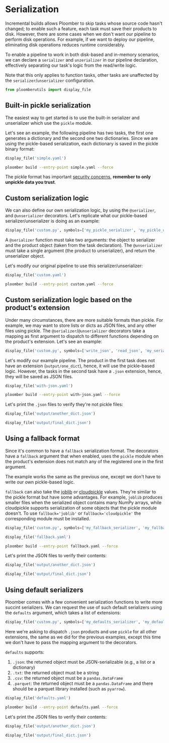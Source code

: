 # Serialization

Incremental builds allows Ploomber to skip tasks whose source code hasn't changed; to enable such a feature, each task must save their products to disk. However, there are some cases when we don't want our pipeline to perform disk operations. For example, if we want to deploy our pipeline, eliminating disk operations reduces runtime considerably.

To enable a pipeline to work in both disk-based and in-memory scenarios, we can declare a `serializer` and `unzerializer` in our pipeline declaration, effectively separating our task's logic from the read/write logic.

Note that this only applies to function tasks, other tasks are unaffected by the `serializer`/`unserializer` configuration.

```python
from ploomberutils import display_file
```

## Built-in pickle serialization

The easiest way to get started is to use the built-in serializer and unserializer which use the `pickle` module.

Let's see an example, the following pipeline has two tasks, the first one generates a dictionary and the second one two dictionaries. Since we are using the pickle-based serialization, each dictionary is saved in the pickle binary format:

```python
display_file('simple.yaml')
```

```sh
ploomber build --entry-point simple.yaml --force
```

The pickle format has important [security concerns](https://docs.python.org/3/library/pickle.html), **remember to only unpickle data you trust**.


## Custom serialization logic

We can also define our own serialization logic, by using the `@serializer`, and `@unserializer` decorators. Let's replicate what our pickle-based serializer/unserializer is doing as an example:

```python
display_file('custom.py', symbols=['my_pickle_serializer', 'my_pickle_unserializer'])
```

A `@serializer` function must take two arguments: the object to serializer and the product object (taken from the task declaration). The `@unserializer` must take a single argument (the product to unserializer), and return the unserializer object.

Let's modify our original pipeline to use this serializer/unserializer:

```python
display_file('custom.yaml')
```

```sh
ploomber build --entry-point custom.yaml --force
```

## Custom serialization logic based on the product's extension

Under many circumstances, there are more suitable formats than pickle. For example, we may want to store lists or dicts as JSON files, and any other files using pickle. The `@serializer`/`@unserializer` decorators take a mapping as first argument to dispatch to different functions depending on the product's extension. Let's see an example:

```python
display_file('custom.py', symbols=['write_json', 'read_json', 'my_serializer', 'my_unserializer'])
```

Let's modify our example pipeline. The product in the first task does not have an extension (`output/one_dict`), hence, it will use the pickle-based logic. However, the tasks in the second task have a `.json` extension, hence, they will be saved as JSON files.

```python
display_file('with-json.yaml')
```

```sh
ploomber build --entry-point with-json.yaml --force
```

Let's print the `.json` files to verify they're not pickle files:

```python
display_file('output/another_dict.json')
```

```python
display_file('output/final_dict.json')
```

## Using a fallback format

Since it's common to have a `fallback` serialization format. The decorators have a `fallback` argument that when enabled, uses the `pickle` module when the product's extension does not match any of the registered one in the first argument.

The example works the same as the previous one, except we don't have to write our own pickle-based logic.

`fallback` can also take the [joblib](https://github.com/joblib/joblib) or [cloudpickle](https://github.com/cloudpipe/cloudpickle) values. They're similar to the pickle format but have some advantages. For example, `joblib` produces smaller files when the serialized object contains many NumPy arrays, while cloudpickle supports serialization of some objects that the pickle module doesn't. To use `fallback='joblib'` or `fallback='cloudpickle'` the corresponding module must be installed.

```python
display_file('custom.py', symbols=['my_fallback_serializer', 'my_fallback_unserializer'])
```

```python
display_file('fallback.yaml')
```

```sh
ploomber build --entry-point fallback.yaml --force
```

Let's print the JSON files to verify their contents:

```python
display_file('output/another_dict.json')
```

```python
display_file('output/final_dict.json')
```

## Using default serializers

Ploomber comes with a few convenient serialization functions to write more succint serializers. We can request the use of such default serializers using the `defaults` argument, which takes a list of extensions:

```python
display_file('custom.py', symbols=['my_defaults_serializer', 'my_defaults_unserializer'])
```

Here we're asking to dispatch `.json` products and use `pickle` for all other extensions, the same as we did for the previous examples, except this time we don't have to pass the mapping argument to the decorators.

`defaults` supports:

1. `.json`: the returned object must be JSON-serializable (e.g., a list or a dictionary)
2. `.txt`: the returned object must be a string
3. `.csv`: the returned object must be a `pandas.DataFrame`
4. `.parquet`: the returned object must be a `pandas.DataFrame` and there should be a parquet library installed (such as `pyarrow`).

```python
display_file('defaults.yaml')
```

```sh
ploomber build --entry-point defaults.yaml --force
```

Let's print the JSON files to verify their contents:

```python
display_file('output/another_dict.json')
```

```python
display_file('output/final_dict.json')
```
